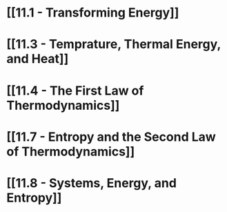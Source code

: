 # [[11.1 - Transforming Energy]]
# [[11.3 - Temprature, Thermal Energy, and Heat]]
# [[11.4 - The First Law of Thermodynamics]]
# [[11.7 - Entropy and the Second Law of Thermodynamics]]
# [[11.8 - Systems, Energy, and Entropy]]
